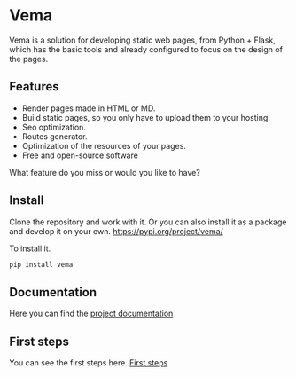 # Vema

Vema is a solution for developing static web pages, from Python + Flask, which has the basic tools and already configured to focus on the design of the pages.

## Features

* Render pages made in HTML or MD.
* Build static pages, so you only have to upload them to your hosting.
* Seo optimization.
* Routes generator.
* Optimization of the resources of your pages.
* Free and open-source software

What feature do you miss or would you like to have?

## Install

Clone the repository and work with it. Or you can also install it as a package and develop it on your own. <https://pypi.org/project/vema/>

To install it.

```python
pip install vema
```

## Documentation

Here you can find the [project documentation](https://github.com/episuarez/vema/wiki)

## First steps

You can see the first steps here. [First steps](https://github.com/episuarez/vema/wiki#how-to-start)
